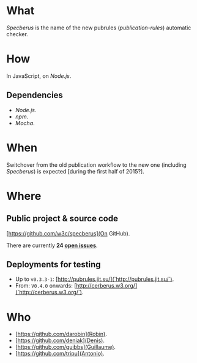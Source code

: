 
What
====

*Specberus* is the name of the new pubrules (*publication-rules*) automatic checker.

How
===

In JavaScript, on *Node.js*.

Dependencies
------------

* *Node.js*.
* *npm*.
* *Mocha*.

When
====

Switchover from the old publication workflow to the new one (including *Specberus*) is expected [during the first half of 2015?].

Where
=====

Public project & source code
----------------------------

[https://github.com/w3c/specberus](On GitHub).

There are currently **24 [open issues](https://github.com/w3c/specberus/issues)**.

Deployments for testing
-----------------------

* Up to `v0.3.3-1`: [http://pubrules.jit.su/](`http://pubrules.jit.su/`).
* From: `V0.4.0` onwards: [http://cerberus.w3.org/](`http://cerberus.w3.org/`).

Who
===

* [https://github.com/darobin](Robin).
* [https://github.com/deniak](Denis).
* [https://github.com/guibbs](Guillaume).
* [https://github.com/tripu](Antonio).

